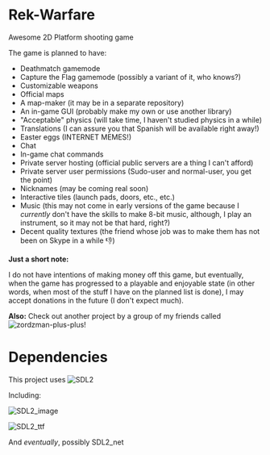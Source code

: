 # Rek-Warfare
Awesome 2D Platform shooting game

The game is planned to have:
* Deathmatch gamemode
* Capture the Flag gamemode (possibly a variant of it, who knows?)
* Customizable weapons
* Official maps
* A map-maker (it may be in a separate repository)
* An in-game GUI (probably make my own or use another library)
* "Acceptable" physics (will take time, I haven't studied physics in a while)
* Translations (I can assure you that Spanish will be available right away!)
* Easter eggs (INTERNET MEMES!)
* Chat
* In-game chat commands
* Private server hosting (official public servers are a thing I can't afford)
* Private server user permissions (Sudo-user and normal-user, you get the point)
* Nicknames (may be coming real soon)
* Interactive tiles (launch pads, doors, etc., etc.)
* Music (this may not come in early versions of the game because I *currently* don't have the skills to make 8-bit music, although, I play an instrument, so it may not be that hard, right?)
* Decent quality textures (the friend whose job was to make them has not been on Skype in a while :-1:)

**Just a short note:**

I do not have intentions of making money off this game, but eventually, when the game has progressed to a playable and enjoyable state (in other words, when most of the stuff I have on the planned list is done), I may accept donations in the future (I don't expect much).

**Also:** Check out another project by a group of my friends called ![zordzman-plus-plus](https://github.com/TeamLe-Shop/zordzman-plus-plus)!

# Dependencies
This project uses ![SDL2](http://libsdl.org/)

Including:

![SDL2_image](http://www.libsdl.org/projects/SDL_image/)

![SDL2_ttf](http://www.libsdl.org/projects/SDL_ttf/)

And *eventually*, possibly SDL2_net
